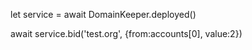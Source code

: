 let service = await DomainKeeper.deployed()

await service.bid('test.org', {from:accounts[0], value:2})